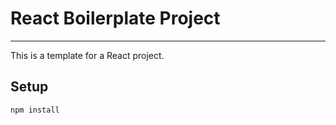 # React Boilerplate Project
---
 
This is a template for a React project. 
 
 
Setup
---
 
```
npm install
```
